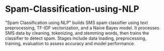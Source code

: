 # Spam-Classification-using-NLP
"Spam Classification using NLP" builds SMS spam classifier using text preprocessing, TF-IDF vectorization, and a Naive Bayes model. It processes SMS data by cleaning, tokenizing, and stemming words, then trains the classifier to detect spam. Stages include data loading, preprocessing, training, evaluation to assess accuracy and model performance.
